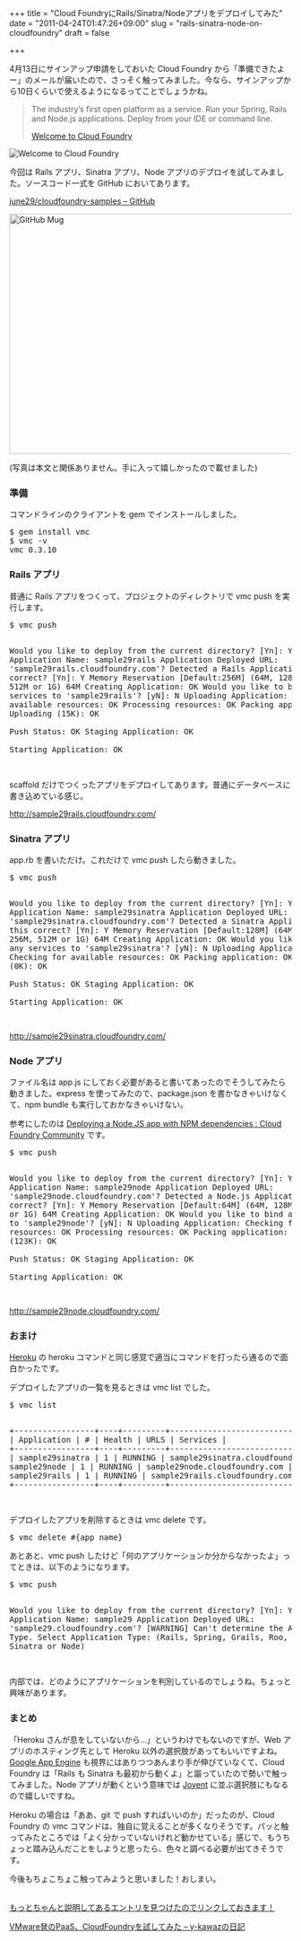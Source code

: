 +++
title = "Cloud FoundryにRails/Sinatra/Nodeアプリをデプロイしてみた"
date = "2011-04-24T01:47:26+09:00"
slug = "rails-sinatra-node-on-cloudfoundry"
draft = false

+++

<p>4月13日にサインアップ申請をしておいた Cloud Foundry から「準備できたよー」のメールが届いたので、さっそく触ってみました。今なら、サインアップから10日くらいで使えるようになるってことでしょうかね。</p>
<blockquote><p>
The industry’s first open platform as a service. Run your Spring, Rails and Node.js applications. Deploy from your IDE or command line.</p>
<p><a class="quote" href="http://cloudfoundry.com/" title="Welcome to Cloud Foundry">Welcome to Cloud Foundry</a>
</p></blockquote>
<p><img src="http://img.skitch.com/20110423-n4ykcgq31et1fxfu8pu94289d8.png" alt="Welcome to Cloud Foundry" /></p>
<p>今回は Rails アプリ、Sinatra アプリ、Node アプリのデプロイを試してみました。ソースコード一式を GitHub においてあります。</p>
<p><a href="https://github.com/june29/cloudfoundry-samples">june29/cloudfoundry-samples &#8211; GitHub</a></p>
<p><a href="http://www.flickr.com/photos/june29/5645541784/" title="GitHub Mug by june29, on Flickr"><img src="http://farm6.static.flickr.com/5110/5645541784_0c5b55de3d_z.jpg" width="640" height="428" alt="GitHub Mug"></a></p>
<p>(写真は本文と関係ありません。手に入って嬉しかったので載せました)</p>
<h3>準備</h3>
<p>コマンドラインのクライアントを gem でインストールしました。</p>
<pre>
$ gem install vmc
$ vmc -v
vmc 0.3.10
</pre>
<h3>Rails アプリ</h3>
<p>普通に Rails アプリをつくって、プロジェクトのディレクトリで vmc push を実行します。</p>
<pre>
$ vmc push

Would you like to deploy from the current directory? [Yn]: Y
Application Name: sample29rails
Application Deployed URL: 'sample29rails.cloudfoundry.com'?
Detected a Rails Application, is this correct? [Yn]: Y
Memory Reservation [Default:256M] (64M, 128M, 256M, 512M or 1G) 64M
Creating Application: OK
Would you like to bind any services to 'sample29rails'? [yN]: N
Uploading Application:
  Checking for available resources: OK
  Processing resources: OK
  Packing application: OK
  Uploading (15K): OK  
Push Status: OK
Staging Application: OK                                                        
Starting Application: OK

</pre>
<p>scaffold だけでつくったアプリをデプロイしてあります。普通にデータベースに書き込めている感じ。</p>
<p><a href="http://sample29rails.cloudfoundry.com/">http://sample29rails.cloudfoundry.com/</a></p>
<h3>Sinatra アプリ</h3>
<p>app.rb を書いただけ。これだけで vmc push したら動きました。</p>
<pre>
$ vmc push

Would you like to deploy from the current directory? [Yn]: Y
Application Name: sample29sinatra
Application Deployed URL: 'sample29sinatra.cloudfoundry.com'?
Detected a Sinatra Application, is this correct? [Yn]: Y
Memory Reservation [Default:128M] (64M, 128M, 256M, 512M or 1G) 64M
Creating Application: OK
Would you like to bind any services to 'sample29sinatra'? [yN]: N
Uploading Application:
  Checking for available resources: OK
  Packing application: OK
  Uploading (0K): OK  
Push Status: OK
Staging Application: OK                                                        
Starting Application: OK

</pre>
<p><a href="http://sample29sinatra.cloudfoundry.com/">http://sample29sinatra.cloudfoundry.com/</a></p>
<h3>Node アプリ</h3>
<p>ファイル名は app.js にしておく必要があると書いてあったのでそうしてみたら動きました。express を使ってみたので、package.json を書かなきゃいけなくて、npm bundle も実行しておかなきゃいけない。</p>
<p>参考にしたのは <a href="http://support.cloudfoundry.com/entries/505133-deploying-a-node-js-app-with-npm-dependencies">Deploying a Node.JS app with NPM dependencies : Cloud Foundry Community</a> です。</p>
<pre>
$ vmc push

Would you like to deploy from the current directory? [Yn]: Y
Application Name: sample29node
Application Deployed URL: 'sample29node.cloudfoundry.com'?
Detected a Node.js Application, is this correct? [Yn]: Y
Memory Reservation [Default:64M] (64M, 128M, 256M, 512M or 1G) 64M
Creating Application: OK
Would you like to bind any services to 'sample29node'? [yN]: N
Uploading Application:
  Checking for available resources: OK
  Processing resources: OK
  Packing application: OK
  Uploading (123K): OK  
Push Status: OK
Staging Application: OK                                                        
Starting Application: OK

</pre>
<p><a href="http://sample29node.cloudfoundry.com/">http://sample29node.cloudfoundry.com/</a></p>
<h3>おまけ</h3>
<p><a href="http://www.heroku.com/">Heroku</a> の heroku コマンドと同じ感覚で適当にコマンドを打ったら通るので面白かったです。</p>
<p>デプロイしたアプリの一覧を見るときは vmc list でした。</p>
<pre>
$ vmc list

+-----------------+----+---------+----------------------------------+----------+
| Application     | #  | Health  | URLS                             | Services |
+-----------------+----+---------+----------------------------------+----------+
| sample29sinatra | 1  | RUNNING | sample29sinatra.cloudfoundry.com |          |
| sample29node    | 1  | RUNNING | sample29node.cloudfoundry.com    |          |
| sample29rails   | 1  | RUNNING | sample29rails.cloudfoundry.com   |          |
+-----------------+----+---------+----------------------------------+----------+

</pre>
<p>デプロイしたアプリを削除するときは vmc delete です。</p>
<pre>
$ vmc delete #{app_name}
</pre>
<p>あとあと、vmc push したけど「何のアプリケーションか分からなかったよ」ってときは、以下のようになります。</p>
<pre>
$ vmc push

Would you like to deploy from the current directory? [Yn]: Y
Application Name: sample29
Application Deployed URL: 'sample29.cloudfoundry.com'?
[WARNING] Can't determine the Application Type.
Select Application Type: (Rails, Spring, Grails, Roo, JavaWeb, Sinatra or Node)

</pre>
<p>内部では、どのようにアプリケーションを判別しているのでしょうね。ちょっと興味があります。</p>
<h3>まとめ</h3>
<p>「Heroku さんが息をしていないから…」というわけでもないのですが、Web アプリのホスティング先として Heroku 以外の選択肢があってもいいですよね。<a href="http://code.google.com/intl/en/appengine/">Google App Engine</a> も視界にはありつつあんまり手が伸びていなくて、Cloud Foundry は「Rails も Sinatra も最初から動くよ」と謳っていたので勢いで触ってみました。Node アプリが動くという意味では <a href="http://www.joyent.com/">Joyent</a> に並ぶ選択肢にもなるので嬉しいですね。</p>
<p>Heroku の場合は「ああ、git で push すればいいのか」だったのが、Cloud Foundry の vmc コマンドは、独自に覚えることが多くなりそうです。パッと触ってみたところでは「よく分かっていないけれど動かせている」感じで、もうちょっと踏み込んだことをしようと思ったら、色々と調べる必要が出てきそうです。</p>
<p>今後もちょこちょこ触ってみようと思いました！おしまい。</p>
<p><ins datetime="2011-04-25T11:03:42+00:00"><br />
もっとちゃんと説明してあるエントリを見つけたのでリンクしておきます！</ins></p>
<p><a href="http://d.hatena.ne.jp/y-kawaz/20110425/1303708958">VMware発のPaaS、CloudFoundryを試してみた &#8211; y-kawazの日記</a></p>
